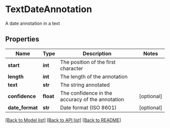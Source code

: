 # TextDateAnnotation

A date annotation in a text
## Properties
Name | Type | Description | Notes
------------ | ------------- | ------------- | -------------
**start** | **int** | The position of the first character | 
**length** | **int** | The length of the annotation | 
**text** | **str** | The string annotated | 
**confidence** | **float** | The confidence in the accuracy of the annotation | [optional] 
**date_format** | **str** | Date format (ISO 8601) | [optional] 

[[Back to Model list]](../README.md#documentation-for-models) [[Back to API list]](../README.md#documentation-for-api-endpoints) [[Back to README]](../README.md)


